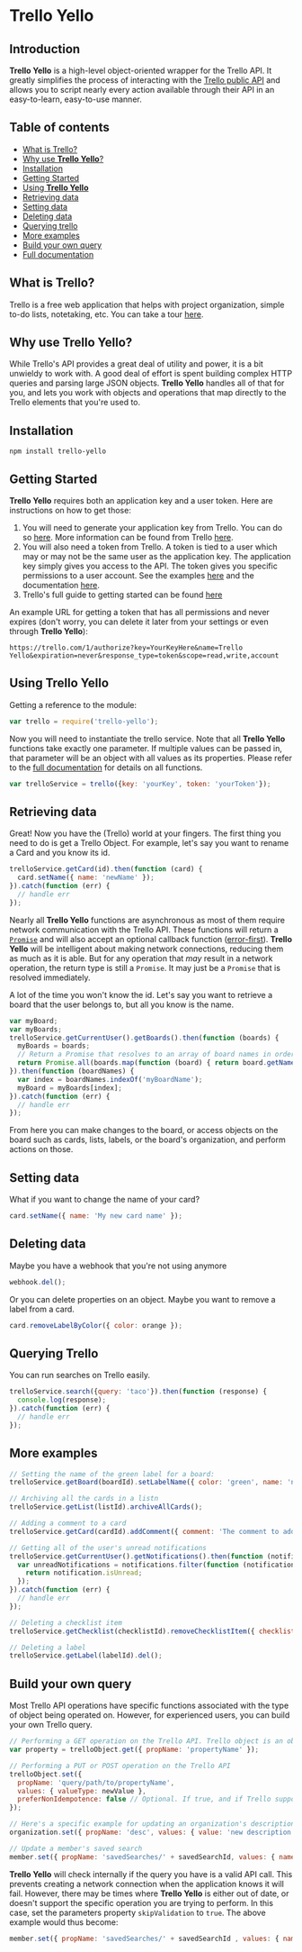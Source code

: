 # Trello Yello

## Introduction
**Trello Yello** is a high-level object-oriented wrapper for the Trello API. It greatly simplifies the process of interacting with the [Trello public API](https://trello.com/docs/api/index.html) and allows you to script nearly every action available through their API in an easy-to-learn, easy-to-use manner.

## Table of contents
- [What is Trello?](#what-is-trello)
- [Why use **Trello Yello**?](#why-use-trello-yello)
- [Installation](#installation)
- [Getting Started](#getting-started)
- [Using **Trello Yello**](#using-trello-yello)
- [Retrieving data](#retrieving-data)
- [Setting data](#setting-data)
- [Deleting data](#deleting-data)
- [Querying trello](#querying-trello)
- [More examples](#more-examples)
- [Build your own query](#build-your-own-query)
- [Full documentation](docs/trello.md)

## What is Trello?
Trello is a free web application that helps with project organization, simple to-do lists, notetaking, etc. You can take a tour [here](https://trello.com/tour).

## Why use Trello Yello?
While Trello's API provides a great deal of utility and power, it is a bit unwieldy to work with. A good deal of effort is spent building complex HTTP queries and parsing large JSON objects. **Trello Yello** handles all of that for you, and lets you work with objects and operations that map directly to the Trello elements that you're used to.

## Installation
```
npm install trello-yello
```

## Getting Started
**Trello Yello** requires both an application key and a user token. Here are instructions on how to get those:

1. You will need to generate your application key from Trello. You can do so [here](https://trello.com/1/appKey/generate). More information can be found from Trello [here](https://trello.com/docs/gettingstarted/index.html#application-key).
2. You will also need a token from Trello. A token is tied to a user which may or may not be the same user as the application key. The application key simply gives you access to the API. The token gives you specific permissions to a user account. See the examples [here](https://trello.com/docs/gettingstarted/index.html#getting-a-token-from-a-user) and the documentation [here](https://trello.com/docs/gettingstarted/authorize.html).
3. Trello's full guide to getting started can be found [here](https://trello.com/docs/gettingstarted/index.html)

An example URL for getting a token that has all permissions and never expires (don't worry, you can delete it later from your settings or even through **Trello Yello**):
```
https://trello.com/1/authorize?key=YourKeyHere&name=Trello Yello&expiration=never&response_type=token&scope=read,write,account
```

## Using Trello Yello
Getting a reference to the module:
```javascript
var trello = require('trello-yello');
```
Now you will need to instantiate the trello service. Note that all **Trello Yello** functions take exactly one parameter. If multiple values can be passed in, that parameter will be an object with all values as its properties. Please refer to the [full documentation](docs/trello.md) for details on all functions.
```javascript
var trelloService = trello({key: 'yourKey', token: 'yourToken'});
```
## Retrieving data
Great! Now you have the (Trello) world at your fingers. The first thing you need to do is get a Trello Object. For example, let's say you want to rename a Card and you know its id.
```javascript
trelloService.getCard(id).then(function (card) {
  card.setName({ name: 'newName' });
}).catch(function (err) {
  // handle err
});
```
Nearly all **Trello Yello** functions are asynchronous as most of them require network communication with the Trello API. These functions will return a [`Promise`](https://promisesaplus.com/) and will also accept an optional callback function ([error-first](http://thenodeway.io/posts/understanding-error-first-callbacks/)). **Trello Yello** will be intelligent about making network connections, reducing them as much as it is able. But for any operation that *may* result in a network operation, the return type is still a `Promise`. It may just be a `Promise` that is resolved immediately.

A lot of the time you won't know the id. Let's say you want to retrieve a board that the user belongs to, but all you know is the name.
```javascript
var myBoard;
var myBoards;
trelloService.getCurrentUser().getBoards().then(function (boards) {
  myBoards = boards;
  // Return a Promise that resolves to an array of board names in order
  return Promise.all(boards.map(function (board) { return board.getName(); }))
}).then(function (boardNames) {
  var index = boardNames.indexOf('myBoardName');
  myBoard = myBoards[index];
}).catch(function (err) {
  // handle err
});
```
From here you can make changes to the board, or access objects on the board such as cards, lists, labels, or the board's organization, and perform actions on those.

## Setting data
What if you want to change the name of your card?
```javascript
card.setName({ name: 'My new card name' });
```

## Deleting data
Maybe you have a webhook that you're not using anymore
```javascript
webhook.del();
```

Or you can delete properties on an object. Maybe you want to remove a label from a card.
```javascript
card.removeLabelByColor({ color: orange });
```

## Querying Trello
You can run searches on Trello easily.
```javascript
trelloService.search({query: 'taco'}).then(function (response) {
  console.log(response);
}).catch(function (err) {
  // handle err
});
```

## More examples
```javascript
// Setting the name of the green label for a board:
trelloService.getBoard(boardId).setLabelName({ color: 'green', name: 'new name'});

// Archiving all the cards in a listn
trelloService.getList(listId).archiveAllCards();

// Adding a comment to a card
trelloService.getCard(cardId).addComment({ comment: 'The comment to add.' });

// Getting all of the user's unread notifications
trelloService.getCurrentUser().getNotifications().then(function (notifications) {
  var unreadNotifications = notifications.filter(function (notification) {
    return notification.isUnread;
  });
}).catch(function (err) {
  // handle err
});

// Deleting a checklist item
trelloService.getChecklist(checklistId).removeChecklistItem({ checklistItemId: 'id' });

// Deleting a label
trelloService.getLabel(labelId).del();
```

## Build your own query
Most Trello API operations have specific functions associated with the type of object being operated on. However, for experienced users, you can build your own Trello query.
```javascript
// Performing a GET operation on the Trello API. Trello object is an object such as a card or a list
var property = trelloObject.get({ propName: 'propertyName' });

// Performing a PUT or POST operation on the Trello API
trelloObject.set({
  propName: 'query/path/to/propertyName',
  values: { valueType: newValue },
  preferNonIdempotence: false // Optional. If true, and if Trello supports a POST and a PUT for the given property, Trello Yello will perform a POST. If there's only one type of update operation, then this value is ignored
});

// Here's a specific example for updating an organization's description
organization.set({ propName: 'desc', values: { value: 'new description' } });

// Update a member's saved search
member.set({ propName: 'savedSearches/' + savedSearchId, values: { name: 'newName', query: 'newQuery', position: 'newPosition' }});
```
**Trello Yello** will check internally if the query you have is a valid API call. This prevents creating a network connection when the application knows it will fail. However, there may be times where **Trello Yello** is either out of date, or doesn't support the specific operation you are trying to perform. In this case, set the parameters property `skipValidation` to `true`. The above example would thus become:
```javascript
member.set({ propName: 'savedSearches/' + savedSearchId , values: { name: 'newName', query: 'newQuery', position: 'newPosition' }, skipValidation: true });
```
